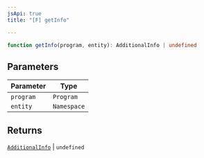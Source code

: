 ```yaml
---
jsApi: true
title: "[F] getInfo"

---
```

```ts
function getInfo(program, entity): AdditionalInfo | undefined
```

## Parameters

| Parameter | Type |
| ------ | ------ |
| `program` | `Program` |
| `entity` | `Namespace` |

## Returns

[`AdditionalInfo`](../interfaces/AdditionalInfo.md) \| `undefined`
